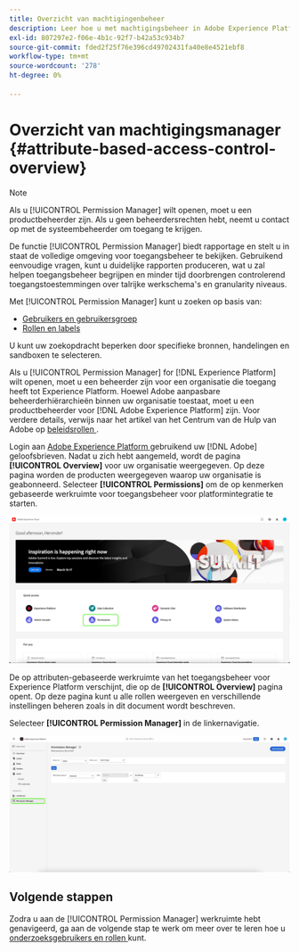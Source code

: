 ```yaml
---
title: Overzicht van machtigingenbeheer
description: Leer hoe u met machtigingsbeheer in Adobe Experience Platform rapporten kunt genereren voor meerdere workflows.
exl-id: 807297e2-f06e-4b1c-92f7-b42a53c934b7
source-git-commit: fded2f25f76e396cd49702431fa40e8e4521ebf8
workflow-type: tm+mt
source-wordcount: '278'
ht-degree: 0%

---
```


# Overzicht van machtigingsmanager {#attribute-based-access-control-overview}

>[!NOTE]
>
>Als u [!UICONTROL Permission Manager] wilt openen, moet u een productbeheerder zijn. Als u geen beheerdersrechten hebt, neemt u contact op met de systeembeheerder om toegang te krijgen.

De functie [!UICONTROL Permission Manager] biedt rapportage en stelt u in staat de volledige omgeving voor toegangsbeheer te bekijken. Gebruikend eenvoudige vragen, kunt u duidelijke rapporten produceren, wat u zal helpen toegangsbeheer begrijpen en minder tijd doorbrengen controlerend toegangstoestemmingen over talrijke werkschema&#39;s en granularity niveaus.

Met [!UICONTROL Permission Manager] kunt u zoeken op basis van:

* [Gebruikers en gebruikersgroep](./permissions.md)
* [Rollen en labels](./permissions.md)

U kunt uw zoekopdracht beperken door specifieke bronnen, handelingen en sandboxen te selecteren.

Als u [!UICONTROL Permission Manager] for [!DNL Experience Platform] wilt openen, moet u een beheerder zijn voor een organisatie die toegang heeft tot Experience Platform. Hoewel Adobe aanpasbare beheerderhiërarchieën binnen uw organisatie toestaat, moet u een productbeheerder voor [!DNL Adobe Experience Platform] zijn. Voor verdere details, verwijs naar het artikel van het Centrum van de Hulp van Adobe op [ beleidsrollen ](https://helpx.adobe.com/enterprise/using/admin-roles.html).

Login aan [ Adobe Experience Platform ](https://experience.adobe.com/) gebruikend uw [!DNL Adobe] geloofsbrieven.  Nadat u zich hebt aangemeld, wordt de pagina **[!UICONTROL Overview]** voor uw organisatie weergegeven. Op deze pagina worden de producten weergegeven waarop uw organisatie is geabonneerd. Selecteer **[!UICONTROL Permissions]** om de op kenmerken gebaseerde werkruimte voor toegangsbeheer voor platformintegratie te starten.

![ overzicht Adobe Experience Platform die toestemmingen benadrukken.](../../images/flac-ui/flac-select-product.png)

De op attributen-gebaseerde werkruimte van het toegangsbeheer voor Experience Platform verschijnt, die op de **[!UICONTROL Overview]** pagina opent. Op deze pagina kunt u alle rollen weergeven en verschillende instellingen beheren zoals in dit document wordt beschreven.

Selecteer **[!UICONTROL Permission Manager]** in de linkernavigatie.

![ het het onderzoeksscherm van de Manager van de Toestemming die beschikbare filters tonen.](../../images/permission-manager/permission-manager.png)

## Volgende stappen

Zodra u aan de [!UICONTROL Permission Manager] werkruimte hebt genavigeerd, ga aan de volgende stap te werk om meer over te leren hoe u [ onderzoeksgebruikers en rollen ](./permissions.md) kunt.
